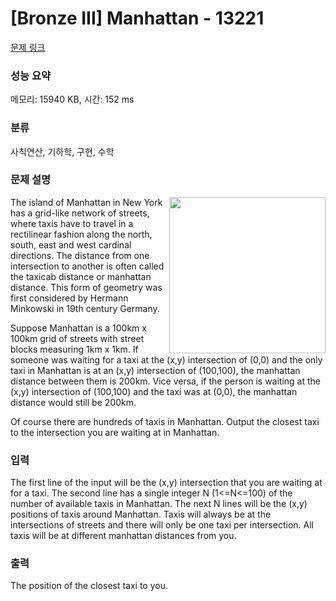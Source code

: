 # [Bronze III] Manhattan - 13221 

[문제 링크](https://www.acmicpc.net/problem/13221) 

### 성능 요약

메모리: 15940 KB, 시간: 152 ms

### 분류

사칙연산, 기하학, 구현, 수학

### 문제 설명

<p><img alt="" src="https://onlinejudgeimages.s3-ap-northeast-1.amazonaws.com/problem/13221/1.png" style="float:right; height:250px; width:250px">The island of Manhattan in New York has a grid-like network of streets, where taxis have to travel in a rectilinear fashion along the north, south, east and west cardinal directions. The distance from one intersection to another is often called the taxicab distance or manhattan distance. This form of geometry was first considered by Hermann Minkowski in 19th century Germany.</p>

<p>Suppose Manhattan is a 100km x 100km grid of streets with street blocks measuring 1km x 1km. If someone was waiting for a taxi at the (x,y) intersection of (0,0) and the only taxi in Manhattan is at an (x,y) intersection of (100,100), the manhattan distance between them is 200km. Vice versa, if the person is waiting at the (x,y) intersection of (100,100) and the taxi was at (0,0), the manhattan distance would still be 200km.</p>

<p>Of course there are hundreds of taxis in Manhattan. Output the closest taxi to the intersection you are waiting at in Manhattan.</p>

### 입력 

 <p>The first line of the input will be the (x,y) intersection that you are waiting at for a taxi. The second line has a single integer N (1<=N<=100) of the number of available taxis in Manhattan. The next N lines will be the (x,y) positions of taxis around Manhattan. Taxis will always be at the intersections of streets and there will only be one taxi per intersection. All taxis will be at different manhattan distances from you.</p>

### 출력 

 <p>The position of the closest taxi to you.</p>

